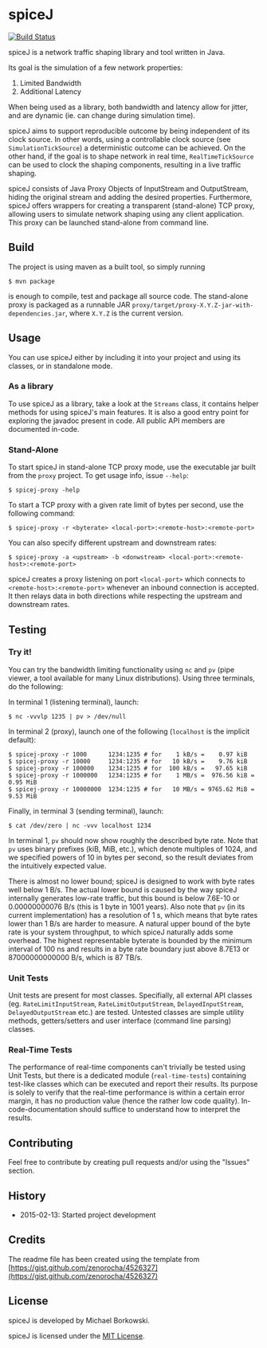 # spiceJ

[![Build Status](https://travis-ci.org/michael-borkowski/spiceJ.svg?branch=master)](https://travis-ci.org/michael-borkowski/spiceJ)

spiceJ is a network traffic shaping library and tool written in Java.

Its goal is the simulation of a few network properties:

1. Limited Bandwidth
1. Additional Latency

When being used as a library, both bandwidth and latency allow for jitter, and are dynamic (ie. can change during simulation time).

spiceJ aims to support reproducible outcome by being independent of its clock source. In other words, using a controllable clock source (see `SimulationTickSource`) a deterministic outcome can be achieved. On the other hand, if the goal is to shape network in real time, `RealTimeTickSource` can be used to clock the shaping components, resulting in a live traffic shaping.

spiceJ consists of Java Proxy Objects of InputStream and OutputStream, hiding the original stream and adding the desired properties. Furthermore, spiceJ offers wrappers for creating a transparent (stand-alone) TCP proxy, allowing users to simulate network shaping using any client application. This proxy can be launched stand-alone from command line.

## Build

The project is using maven as a built tool, so simply running

    $ mvn package

is enough to compile, test and package all source code. The stand-alone proxy is packaged as a runnable JAR `proxy/target/proxy-X.Y.Z-jar-with-dependencies.jar`, where `X.Y.Z` is the current version.

## Usage

You can use spiceJ either by including it into your project and using its classes, or in standalone mode.

### As a library

To use spiceJ as a library, take a look at the `Streams` class, it contains helper methods for using spiceJ's main features. It is also a good entry point for exploring the javadoc present in code. All public API members are documented in-code.

### Stand-Alone 

To start spiceJ in stand-alone TCP proxy mode, use the executable jar built from the `proxy` project. To get usage info, issue `--help`:

    $ spicej-proxy -help

To start a TCP proxy with a given rate limit of bytes per second, use the following command:

    $ spicej-proxy -r <byterate> <local-port>:<remote-host>:<remote-port>

You can also specify different upstream and downstream rates:

    $ spicej-proxy -a <upstream> -b <donwstream> <local-port>:<remote-host>:<remote-port>

spiceJ creates a proxy listening on port `<local-port>` which connects to `<remote-host>:<remote-port>` whenever an inbound connection is accepted. It then relays data in both directions while respecting the upstream and downstream rates.

## Testing

### Try it!

You can try the bandwidth limiting functionality using `nc` and `pv` (pipe viewer, a tool available for many Linux distributions). Using three terminals, do the following:

In terminal 1 (listening terminal), launch:

    $ nc -vvvlp 1235 | pv > /dev/null

In terminal 2 (proxy), launch one of the following (`localhost` is the implicit default):

    $ spicej-proxy -r 1000      1234:1235 # for    1 kB/s =    0.97 kiB
    $ spicej-proxy -r 10000     1234:1235 # for   10 kB/s =    9.76 kiB
    $ spicej-proxy -r 100000    1234:1235 # for  100 kB/s =   97.65 kiB
    $ spicej-proxy -r 1000000   1234:1235 # for    1 MB/s =  976.56 kiB = 0.95 MiB 
    $ spicej-proxy -r 10000000  1234:1235 # for   10 MB/s = 9765.62 MiB = 9.53 MiB

Finally, in terminal 3 (sending terminal), launch:

    $ cat /dev/zero | nc -vvv localhost 1234

In terminal 1, `pv` should now show roughly the described byte rate. Note that `pv` uses binary prefixes (kiB, MiB, etc.), which denote multiples of 1024, and we specified powers of 10 in bytes per second, so the result deviates from the intuitively expected value.

There is almost no lower bound; spiceJ is designed to work with byte rates well below 1 B/s. The actual lower bound is caused by the way spiceJ internally generates low-rate traffic, but this bound is below 7.6E-10 or 0.00000000076 B/s (this is 1 byte in 1001 years). Also note that `pv` (in its current implementation) has a resolution of 1 s, which means that byte rates lower than 1 B/s are harder to measure. A natural upper bound of the byte rate is your system throughput, to which spiceJ naturally adds some overhead. The highest representable byterate is bounded by the minimum interval of 100 ns and results in a byte rate boundary just above 8.7E13 or 87000000000000 B/s, which is 87 TB/s.

### Unit Tests

Unit tests are present for most classes. Specifially, all external API classes (eg. `RateLimitInputStream`, `RateLimitOutputStream`, `DelayedInputStream`, `DelayedOutputStream` etc.) are tested. Untested classes are simple utility methods, getters/setters and user interface (command line parsing) classes.

### Real-Time Tests

The performance of real-time components can't trivially be tested using Unit Tests, but there is a dedicated module (`real-time-tests`) containing test-like classes which can be executed and report their results. Its purpose is solely to verify that the real-time performance is within a certain error margin, it has no production value (hence the rather low code quality). In-code-documentation should suffice to understand how to interpret the results.

## Contributing

Feel free to contribute by creating pull requests and/or using the "Issues" section.

## History

- 2015-02-13: Started project development

## Credits

The readme file has been created using the template from [https://gist.github.com/zenorocha/4526327](https://gist.github.com/zenorocha/4526327)

## License

spiceJ is developed by Michael Borkowski.

spiceJ is licensed under the [MIT License](http://opensource.org/licenses/MIT).

